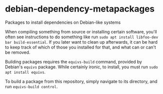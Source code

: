 # debian-dependency-metapackages
Packages to install dependencies on Debian-like systems

When compiling something from source or installing certain software, you'll often see instructions to do something like run `sudo apt install libfoo-dev bar build-essential`. If you later want to clean up afterwards, it can be hard to keep track of which of those you installed for that, and what can or can't be removed.

Building packages requires the `equivs-build` command, provided by Debian's `equivs` package. While certainly ironic, to install, you must run `sudo apt install equivs`.

To build a package from this repository, simply navigate to its directory, and run `equivs-build control`.
